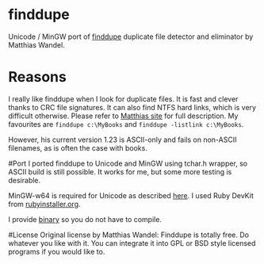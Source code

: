 # finddupe
Unicode / MinGW port of [finddupe](http://www.sentex.net/~mwandel/finddupe/) duplicate file detector and eliminator by Matthias Wandel.

# Reasons
I really like finddupe when I look for duplicate files. It is fast and clever thanks to CRC file signatures. It can also find NTFS hard links, which is very difficult otherwise. Please refer to [Matthias site](http://www.sentex.net/~mwandel/finddupe/) for full description. My favourites are
`finddupe c:\MyBooks` and `finddupe -listlink c:\MyBooks`.

However, his current version 1.23 is ASCII-only and fails on non-ASCII filenames, as is often the case with books.

#Port
I ported finddupe to Unicode and MinGW using tchar.h wrapper, so ASCII build is still possible. It works for me, but some more testing is desirable. 

MinGW-w64 is required for Unicode as described [here](https://sourceforge.net/p/mingw-w64/wiki2/Unicode%20apps/). I used Ruby DevKit from [rubyinstaller.org](http://rubyinstaller.org/downloads/).

I provide [binary](finddupe.exe) so you do not have to compile.

#License
Original license by Matthias Wandel: Finddupe is totally free. Do whatever you like with it. You can integrate it into GPL or BSD style licensed programs if you would like to.

